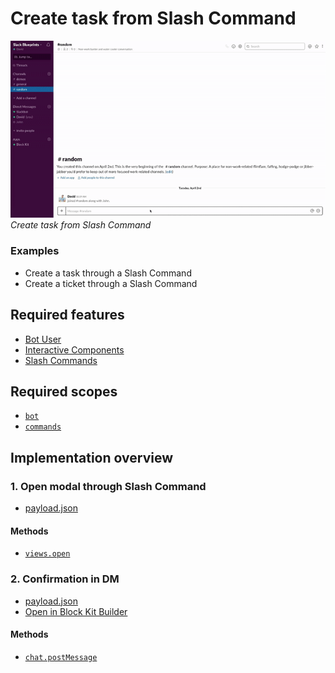 # Create task from Slash Command

![](create-task-slash-command.gif)  
*Create task from Slash Command*

### Examples

* Create a task through a Slash Command
* Create a ticket through a Slash Command

## Required features

* [Bot User](https://api.slack.com/bot-users)
* [Interactive Components](https://api.slack.com/interactive-messages)
* [Slash Commands](https://api.slack.com/slash-commands)

## Required scopes

* [`bot`](https://api.slack.com/scopes/bot)
* [`commands`](https://api.slack.com/scopes/commands)

## Implementation overview

### 1. Open modal through Slash Command

* [payload.json](payload-task-modal.json)

#### Methods

* [`views.open`](https://api.slack.com/methods/views.open)

### 2. Confirmation in DM

* [payload.json](payload-task-confirm.json)
* [Open in Block Kit Builder](https://api.slack.com/tools/block-kit-builder?blocks=%5B%7B%22type%22%3A%22section%22%2C%22text%22%3A%7B%22type%22%3A%22mrkdwn%22%2C%22text%22%3A%22Your%20task%20%3Cfakelink.toUser.com%7C*Review%20landing%20page%20design*%3E%20has%20been%20created%20%3Aok_hand%3A%22%7D%2C%22accessory%22%3A%7B%22type%22%3A%22button%22%2C%22text%22%3A%7B%22type%22%3A%22plain_text%22%2C%22text%22%3A%22%3Apencil%3A%20Edit%22%2C%22emoji%22%3Atrue%7D%2C%22value%22%3A%22edit%22%7D%7D%2C%7B%22type%22%3A%22divider%22%7D%2C%7B%22type%22%3A%22context%22%2C%22elements%22%3A%5B%7B%22type%22%3A%22mrkdwn%22%2C%22text%22%3A%22*Assignee%3A*%20%3CfakeLink.toUser.com%7C%40David%3E%22%7D%2C%7B%22type%22%3A%22mrkdwn%22%2C%22text%22%3A%22*Priority%3A*%20%3Aarrow_double_up%3A%20High%22%7D%2C%7B%22type%22%3A%22mrkdwn%22%2C%22text%22%3A%22*Labels%3A*%20Design%22%7D%5D%7D%2C%7B%22type%22%3A%22section%22%2C%22text%22%3A%7B%22type%22%3A%22mrkdwn%22%2C%22text%22%3A%22*Description*%5CnPlease%20review%20the%20new%20landing%20page%20design%22%7D%7D%5D)

#### Methods

* [`chat.postMessage`](https://api.slack.com/methods/chat.postMessage)
